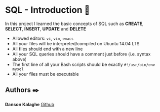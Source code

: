# SQL - Introduction :bookmark_tabs:

In this project I learned the basic concepts of SQL such as **CREATE**, **SELECT**, **INSERT**, **UPDATE** and **DELETE**


* Allowed editors: ```vi```, ```vim```, ```emacs```
* All your files will be interpreted/compiled on Ubuntu 14.04 LTS
* All files should end with a new line
* All your SQL queries should have a comment just before (i.e. syntax above)
* The first line of all your Bash scripts should be exactly ```#!/usr/bin/env mysql```
* All your files must be executable




## Authors :black_nib:
**Danson Kalaghe** [Github](https://github.com/lowercaselife)
